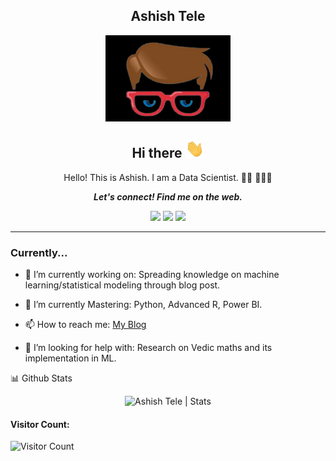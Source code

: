 

<!--
**ashishtele/ashishtele** is a ✨ _special_ ✨ repository because its `README.md` (this file) appears on your GitHub profile.

Here are some ideas to get you started:

- 🔭 I’m currently working on ...
- 🌱 I’m currently learning ...
- 👯 I’m looking to collaborate on ...
- 🤔 I’m looking for help with ...
- 💬 Ask me about ...
- 📫 How to reach me: ...
- 😄 Pronouns: ...
- ⚡ Fun fact: ...
-->
<div align="center">
  <h2> Ashish Tele </h2>
</div>
<div align="center">
<img src="https://github.com/ashishtele/ashishtele/blob/main/ASHT.jpg" width=200 align=center>
</div>

<div align="center">
<h2> Hi there <img src="https://raw.githubusercontent.com/ABSphreak/ABSphreak/master/gifs/Hi.gif" width="30px"></h2>

Hello! This is Ashish. I am a Data Scientist. 👨‍🎓 👨🏽‍💻

<b><i>Let's connect! Find me on the web.</i></b>

[<img height="30" src="https://img.shields.io/badge/twitter-%231DA1F2.svg?&style=for-the-badge&logo=twitter&logoColor=white" />][twitter]
[<img height="30" src = "https://img.shields.io/badge/gmail-c14438?&style=for-the-badge&logo=gmail&logoColor=white">][gmail] 
[<img height="30" src="https://img.shields.io/badge/linkedin-blue.svg?&style=for-the-badge&logo=linkedin&logoColor=white" />][LinkedIn]
<br />
<hr />
</div>

### Currently...

- 🔭 I’m currently working on: Spreading knowledge on machine learning/statistical modeling through blog post.

- 🌱 I’m currently Mastering: Python, Advanced R, Power BI.

- 📫 How to reach me: [My Blog](https://ashishtele.github.io/)

- 🤔 I’m looking for help with: Research on Vedic maths and its implementation in ML.


<summary>📊 Github Stats</summary>

<p align="center"> <img src="https://github-readme-stats.vercel.app/api?username=ashishtele&show_icons=true&theme=gotham" alt="Ashish Tele | Stats" />

#### Visitor Count:
![Visitor Count](https://profile-counter.glitch.me/{ashishtele}/count.svg)

[twitter]: https://twitter.com/ashishtele1
[gmail]: https://gmail.com
[linkedin]: https://www.linkedin.com/in/ashishtele/
